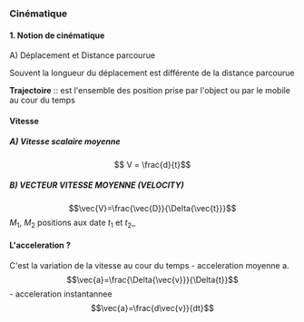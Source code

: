 

### Cinématique



#### 1. Notion de cinématique

A) Déplacement et Distance parcourue

Souvent la longueur du déplacement est différente de la distance parcourue

**Trajectoire** :: est l'ensemble des position prise par l'object ou par le mobile au cour du temps

#### Vitesse

##### A) Vitesse scalaire moyenne
$$ V = \frac{d}{t}$$ 
##### B) VECTEUR VITESSE MOYENNE (VELOCITY) 
$$\vec{V}=\frac{\vec{D}}{\Delta{\vec{t}}}$$ $M_1$, $M_2$ positions aux date $t_1$ et $t_2$_

#### L'acceleration ?
C'est la variation de la vitesse au cour du temps - acceleration moyenne a. $$\vec{a}=\frac{\Delta{\vec{v}}}{\Delta{t}}$$ - acceleration instantannee $$\vec{a}=\frac{d\vec{v}}{dt}$$